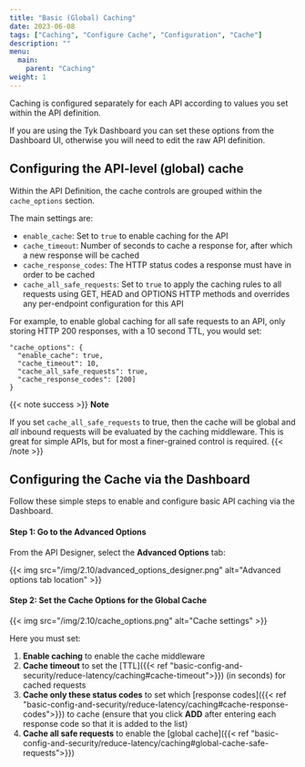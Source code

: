 ```yaml
---
title: "Basic (Global) Caching"
date: 2023-06-08
tags: ["Caching", "Configure Cache", "Configuration", "Cache"]
description: ""
menu:
  main:
    parent: "Caching"
weight: 1
---
```


Caching is configured separately for each API according to values you set within the API definition.

If you are using the Tyk Dashboard you can set these options from the Dashboard UI, otherwise you will need to edit the raw API definition.

## Configuring the API-level (global) cache 
Within the API Definition, the cache controls are grouped within the `cache_options` section.

The main settings are:
 - `enable_cache`: Set to `true` to enable caching for the API
 - `cache_timeout`: Number of seconds to cache a response for, after which a new response will be cached
 - `cache_response_codes`: The HTTP status codes a response must have in order to be cached
 - `cache_all_safe_requests`: Set to `true` to apply the caching rules to all requests using GET, HEAD and OPTIONS HTTP methods and overrides any per-endpoint configuration for this API
 
For example, to enable global caching for all safe requests to an API, only storing HTTP 200 responses, with a 10 second TTL, you would set:
```
"cache_options": {
  "enable_cache": true,
  "cache_timeout": 10,
  "cache_all_safe_requests": true,
  "cache_response_codes": [200]
}
```

{{< note success >}}
**Note**  

If you set `cache_all_safe_requests` to true, then the cache will be global and *all* inbound requests will be evaluated by the caching middleware. This is great for simple APIs, but for most a finer-grained control is required.
{{< /note >}}

## Configuring the Cache via the Dashboard
Follow these simple steps to enable and configure basic API caching via the Dashboard.

#### Step 1: Go to the Advanced Options
From the API Designer, select the **Advanced Options** tab:

{{< img src="/img/2.10/advanced_options_designer.png" alt="Advanced options tab location" >}}

#### Step 2: Set the Cache Options for the Global Cache
{{< img src="/img/2.10/cache_options.png" alt="Cache settings" >}}

Here you must set:

1.  **Enable caching** to enable the cache middleware
2.  **Cache timeout** to set the [TTL]({{< ref "basic-config-and-security/reduce-latency/caching#cache-timeout">}}) (in seconds) for cached requests
3.  **Cache only these status codes** to set which [response codes]({{< ref "basic-config-and-security/reduce-latency/caching#cache-response-codes">}}) to cache (ensure that you click **ADD** after entering each response code so that it is added to the list)
4.  **Cache all safe requests** to enable the [global cache]({{< ref "basic-config-and-security/reduce-latency/caching#global-cache-safe-requests">}})

